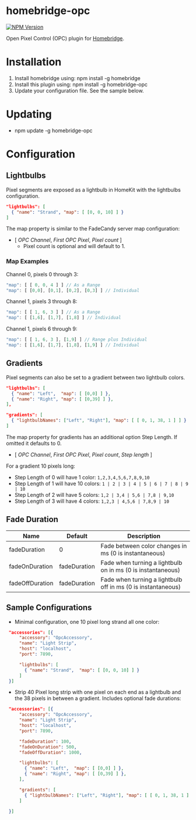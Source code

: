 # homebridge-opc
[![NPM Version](https://img.shields.io/npm/v/homebridge-opc.svg)](https://www.npmjs.com/package/homebridge-opc)

Open Pixel Control (OPC) plugin for [Homebridge](https://github.com/nfarina/homebridge).

# Installation

1. Install homebridge using: npm install -g homebridge
2. Install this plugin using: npm install -g homebridge-opc
3. Update your configuration file. See the sample below.

# Updating

- npm update -g homebridge-opc

# Configuration

## Lightbulbs
Pixel segments are exposed as a lightbulb in HomeKit with the lightbulbs configuration.

```json
"lightbulbs": [
  { "name": "Strand", "map": [ [0, 0, 10] ] }
]
```

The map property is similar to the FadeCandy server map configuration:

* [ *OPC Channel*, *First OPC Pixel*, *Pixel count* ]
  * Pixel count is optional and will default to 1.

### Map Examples

Channel 0, pixels 0 through 3:
```javascript
"map": [ [ 0, 0, 4 ] ] // As a Range
"map": [ [0,0], [0,1], [0,2], [0,3] ] // Individual
```

Channel 1, pixels 3 through 8:
```javascript
"map": [ [ 1, 6, 3 ] ] // As a Range
"map": [ [1,6], [1,7], [1,8] ] // Individual
```

Channel 1, pixels 6 through 9:
```javascript
"map": [ [ 1, 6, 3 ], [1,9] ] // Range plus Individual
"map": [ [1,6], [1,7], [1,8], [1,9] ] // Individual
```

## Gradients
Pixel segments can also be set to a gradient between two lightbulb colors.

```json
"lightbulbs": [
  { "name": "Left",  "map": [ [0,0] ] },
  { "name": "Right", "map": [ [0,39] ] },
],

"gradients": [
  { "lightbulbNames": ["Left", "Right"], "map": [ [ 0, 1, 38, 1 ] ] }
]
```

The map property for gradients has an additional option Step Length. If omitted it defaults to 0.
* [ *OPC Channel*, *First OPC Pixel*, *Pixel count*, *Step length* ]

For a gradient 10 pixels long:
* Step Length of 0 will have 1 color: `1,2,3,4,5,6,7,8,9,10`
* Step Length of 1 will have 10 colors: `1 | 2 | 3 | 4 | 5 | 6 | 7 | 8 | 9 | 10`
* Step Length of 2 will have 5 colors: `1,2 | 3,4 | 5,6 | 7,8 | 9,10`
* Step Length of 3 will have 4 colors: `1,2,3 | 4,5,6 | 7,8,9 | 10`

## Fade Duration

Name             | Default      | Description
---------------- | ------------ | --------------------------------------------
fadeDuration     | 0            | Fade between color changes in ms (0 is instantaneous)
fadeOnDuration   | fadeDuration | Fade when turning a lightbulb on in ms (0 is instantaneous)
fadeOffDuration  | fadeDuration | Fade when turning a lightbulb off in ms (0 is instantaneous)

## Sample Configurations

* Minimal configuration, one 10 pixel long strand all one color:
```json
 "accessories": [{
     "accessory": "OpcAccessory",
     "name": "Light Strip",
     "host": "localhost",
     "port": 7890,

     "lightbulbs": [
       { "name": "Strand",  "map": [ [0, 0, 10] ] }
     ]
 }]
```

* Strip 40 Pixel long strip with one pixel on each end as a lightbulb and the 38 pixels in between a gradient. Includes optional fade durations:
```json
 "accessories": [{
     "accessory": "OpcAccessory",
     "name": "Light Strip",
     "host": "localhost",
     "port": 7890,

     "fadeDuration": 100,
     "fadeOnDuration": 500,
     "fadeOffDuration": 1000,

     "lightbulbs": [
       { "name": "Left",  "map": [ [0,0] ] },
       { "name": "Right", "map": [ [0,39] ] },
     ],

     "gradients": [
       { "lightbulbNames": ["Left", "Right"], "map": [ [ 0, 1, 38, 1 ] ] }
     ]

 }]
```

